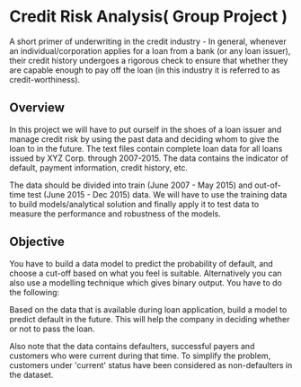 # Credit Risk Analysis( Group Project )
A short primer of underwriting in the credit industry - 
In general, whenever an individual/corporation applies for a loan from a bank (or any loan issuer), their credit history undergoes a rigorous check to ensure that whether they are capable enough to pay off the loan (in this industry it is referred to as credit-worthiness). 

## Overview
In this project we will have to put ourself in the shoes of a loan issuer and manage credit risk by using the past data and deciding whom to give the loan to in the future. The text files contain complete loan data for all loans issued by XYZ Corp. through 2007-2015. The data contains the indicator of default, payment information, credit history, etc.

The data should be divided into train (June 2007 - May 2015) and out-of-time test (June 2015 - Dec 2015) data. We will have to use the training data to build models/analytical solution and finally apply it to test data to measure the performance and robustness of the models. 

## Objective 
You have to build a data model to predict the probability of default, and choose a cut-off based on what you feel is suitable. Alternatively you can also use a modelling technique which gives binary output.
You have to do the following:

Based on the data that is available during loan application, build a model to predict default in the future. This will help the company in deciding whether or not to pass the loan.

Also note that the data contains defaulters, successful payers and customers who were current during that time. To simplify the problem, customers under 'current' status have been considered as non-defaulters in the dataset.
